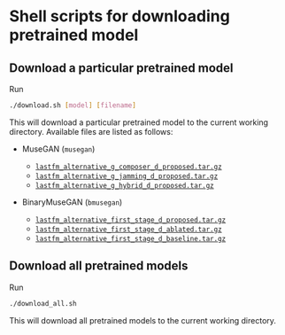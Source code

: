 # Shell scripts for downloading pretrained model

## Download a particular pretrained model

Run

```sh
./download.sh [model] [filename]
```

This will download a particular pretrained model to the current working
directory. Available files are listed as follows:

- MuseGAN (`musegan`)
  - [`lastfm_alternative_g_composer_d_proposed.tar.gz`](https://drive.google.com/uc?export=download&id=1-KgUFsVvRXSWtpiB5zrRjTvFnss-6E5T)
  - [`lastfm_alternative_g_jamming_d_proposed.tar.gz`](https://drive.google.com/uc?export=download&id=1D0vwE-DaPafRd5HM849Qbs3VmqSZI5I3)
  - [`lastfm_alternative_g_hybrid_d_proposed.tar.gz`](https://drive.google.com/uc?export=download&id=1mFG3LwazgQ3YgoXoEm_blta8p5Gf2LaR)

- BinaryMuseGAN (`bmusegan`)
  - [`lastfm_alternative_first_stage_d_proposed.tar.gz`](https://drive.google.com/uc?export=download&id=16LKWjiEjDjgiTjMLFcgnzZdCT-v8fp3T)
  - [`lastfm_alternative_first_stage_d_ablated.tar.gz`](https://drive.google.com/uc?export=download&id=1YyKAiPV0AuGuQB1K05dQAkPnsRMAqjtJ)
  - [`lastfm_alternative_first_stage_d_baseline.tar.gz`](https://drive.google.com/uc?export=download&id=1ZVASqhTApVWSvtM0N-952BAEbfUqRTfK)

## Download all pretrained models

Run

```sh
./download_all.sh
```

This will download all pretrained models to the current working directory.
